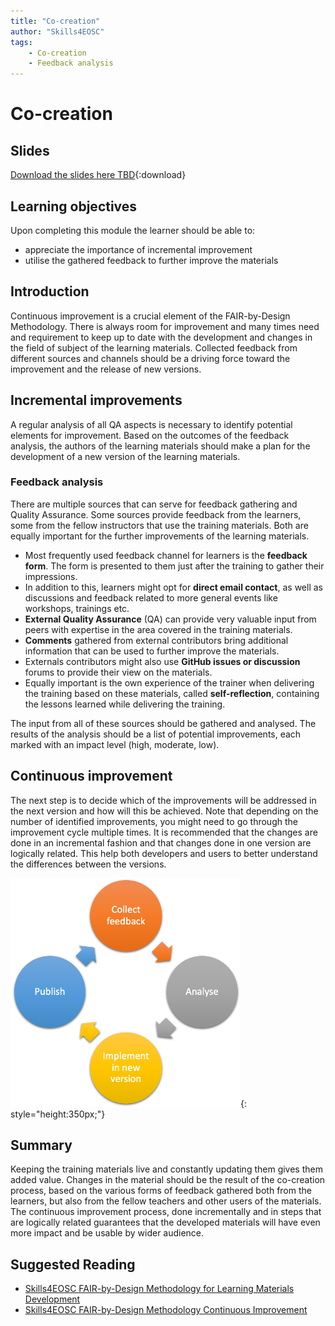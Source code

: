 ```yaml
---
title: "Co-creation"
author: "Skills4EOSC"
tags: 
    - Co-creation
    - Feedback analysis
---
```


# Co-creation

## Slides

[Download the slides here TBD](https://github.com/FAIR-by-Design-Methodology/CLARIN-Training/raw/main/resources/2nd%20Session/03%20Recognition/recognition_OB_EDC.pptx){:download}

## Learning objectives

Upon completing this module the learner should be able to:

- appreciate the importance of incremental improvement
- utilise the gathered feedback to further improve the materials 

## Introduction

Continuous improvement is a crucial element of the FAIR-by-Design Methodology. There is always room for improvement and many times need and requirement to keep up to date with the development and changes in the field of subject of the learning materials. Collected feedback from different sources and channels should be a driving force toward the improvement and the release of new versions. 

## Incremental improvements 

A regular analysis of all QA aspects is necessary to identify potential elements for improvement. Based on the outcomes of the feedback analysis, the authors of the learning materials should make a plan for the development of a new version of the learning materials. 
 
### Feedback analysis 

There are multiple sources that can serve for feedback gathering and Quality Assurance. Some sources provide feedback from the learners, some from the fellow instructors that use the training materials. Both are equally important for the further improvements of the learning materials. 

- Most frequently used feedback channel for learners is the **feedback form**. The form is presented to them just after the training to gather their impressions. 
- In addition to this, learners might opt for **direct email contact**, as well as discussions and feedback related to more general events like workshops, trainings etc. 
- **External Quality Assurance** (QA) can provide very valuable input from peers with expertise in the area covered in the training materials. 
- **Comments** gathered from external contributors bring additional information that can be used to further improve the materials. 
- Externals contributors might also use **GitHub issues or discussion** forums to provide their view on the materials. 
- Equally important is the own experience of the trainer when delivering the training based on these materials, called **self-reflection**, containing the lessons learned while delivering the training. 


The input from all of these sources should be gathered and analysed. The results of the analysis should be a list of potential improvements, each marked with an impact level (high, moderate, low). 

## Continuous improvement 

The next step is to decide which of the improvements will be addressed in the next version and how will this be achieved. Note that depending on the number of identified improvements, you might need to go through the improvement cycle multiple times. It is recommended that the changes are done in an incremental fashion and that changes done in one version are logically related. This help both developers and users to better understand the differences between the versions.

![continuous improvement cycle](./attachments/improvement.png){: style="height:350px;"}


## Summary 

Keeping the training materials live and constantly updating them gives them added value. Changes in the material should be the result of the co-creation process, based on the various forms of feedback gathered both from the learners, but also from the fellow teachers and other users of the materials. The continuous improvement process, done incrementally and in steps that are logically related guarantees that the developed materials will have even more impact and be usable by wider audience. 

## Suggested Reading

- [Skills4EOSC FAIR-by-Design Methodology for Learning Materials Development](https://zenodo.org/records/8419242)
- [Skills4EOSC FAIR-by-Design Methodology Continuous Improvement](https://fair-by-design-methodology.github.io/FAIR-by-Design_ToT/latest/Stage%206%20–%20Verify/20-Continuous%20Improvement/20-CI/)



